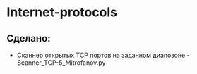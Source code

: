 # Internet-protocols

## Сделано:
* Сканнер открытых TCP портов на заданном диапозоне - Scanner_TCP-5_Mitrofanov.py
